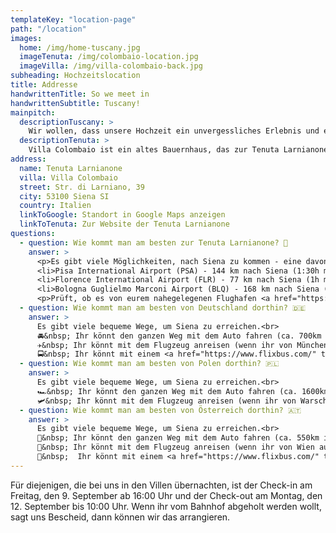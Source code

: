 ```yaml
---
templateKey: "location-page"
path: "/location"
images:
  home: /img/home-tuscany.jpg
  imageTenuta: /img/colombaio-location.jpg
  imageVilla: /img/villa-colombaio-back.jpg
subheading: Hochzeitslocation
title: Addresse
handwrittenTitle: So we meet in
handwrittenSubtitle: Tuscany!
mainpitch:
  descriptionTuscany: >
    Wir wollen, dass unsere Hochzeit ein unvergessliches Erlebnis und eine Möglichkeit für ein großartiges Abenteuer wird, nicht nur für uns, sondern auch für alle anderen Gäste. Und welcher Ort wäre dafür besser geeignet als die sanften Hügel der Toskana? 🌞
  descriptionTenuta: >
    Villa Colombaio ist ein altes Bauernhaus, das zur Tenuta Larnianone gehört. Es liegt inmitten der Natur, umgeben von Weinbergen, Olivenhainen und Zypressen, mit Blick auf die Stadt Siena. Wir haben uns nicht nur in diesen Ort verliebt, weil er so schön und authentisch ist, sondern auch, weil er eine Geschichte hat. Es gehört seit den 1930er Jahren einer italienischen Familie, die die Natur, die Umwelt und die Traditionen pflegt. 🛵
address:
  name: Tenuta Larnianone
  villa: Villa Colombaio
  street: Str. di Larniano, 39
  city: 53100 Siena SI
  country: Italien
  linkToGoogle: Standort in Google Maps anzeigen
  linkToTenuta: Zur Website der Tenuta Larnianone
questions:
  - question: Wie kommt man am besten zur Tenuta Larnianone? 🍇
    answer: >
      <p>Es gibt viele Möglichkeiten, nach Siena zu kommen - eine davon ist die Anreise mit dem Auto. Wenn ihr allerdings keine Zeit oder Lust habt, die ganze Strecke zu fahren, könnt ihr einen Flug zu einem der folgenden Flughäfen buchen und dann ein Auto mieten, den Zug oder den Bus nehmen:</p><br />
      <li>Pisa International Airport (PSA) - 144 km nach Siena (1:30h mit dem Auto / 2h mit dem Zug / 2:10h mit dem Bus)</li>
      <li>Florence International Airport (FLR) - 77 km nach Siena (1h mit dem Auto / 1:40h mit dem Zug / 1h mit dem Bus)</li>
      <li>Bologna Guglielmo Marconi Airport (BLQ) - 168 km nach Siena (1:40h mit dem Auto / 2:30h mit dem Zug / 2:15h mit dem Bus)</li><br />
      <p>Prüft, ob es von eurem nahegelegenen Flughafen <a href="https://www.ryanair.com/gb/en" target="_blank">Ryanair-Flüge</a> , und schaut auch, ob <a href="https://www.blablacar.co.uk" target="_blank">BlaBlaCar</a> von eurer Ankunftsstadt nach Siena fährt. Auch <a href="https://www.flixbus.com/" target="_blank">Flixbus</a> oder <a href="https://www.omio.com/" target="_blank">Omio</a> haben immer tolle Optionen und Angebote. Schauen Sie außerdem in unserer <a href="https://www.facebook.com/groups/1435542876905661" target="_blank">Facebook-Gruppe</a> nach, um einen Reisepartner oder eine Person für eine gemeinsame Fahrt zu finden, oder frag in unserer <a href="https://chat.whatsapp.com/Ki9UIoFYvB8EY1i9PckzsA" target="_blank">WhatsApp-Gruppe</a>, ob jemand einen freien Platz hat. Gruppenreisen machen immer mehr Spaß, also nutzt die Vorteile unserer Hochzeit im Ausland. 🥰</p>
  - question: Wie kommt man am besten von Deutschland dorthin? 🇩🇪
    answer: >
      Es gibt viele bequeme Wege, um Siena zu erreichen.<br>
      🚘&nbsp; Ihr könnt den ganzen Weg mit dem Auto fahren (ca. 700km in eine Richtung) und auf dem Weg dorthin Orte wie den Gardasee, Bologna oder Florenz entdecken. Es ist auch eine bequeme Art, flexibel zu sein und durch die Toskana zu fahren, um andere schöne Städte in der Nähe zu sehen, wie San Gimignano oder Pienza.<br>
      ✈️&nbsp; Ihr könnt mit dem Flugzeug anreisen (wenn ihr von München fliegt, gibt es eine bequeme und günstige <a href="https://www.ryanair.com/" target="_blank"> Ryanair-Verbindung</a> von Memmingen nach Pisa, mit Flügen am Freitag- und Montagabend). Von dort aus könnt ihr entweder ein Auto mieten, einen <a href="https://www.flixbus.com/" target="_blank">FlixBus</a> oder einen Zug (<a href="https://www.omio.com/" target="_blank">www.omio.com</a>) nach Siena nehmen.<br>
      🚍&nbsp; Ihr könnt mit einem <a href="https://www.flixbus.com/" target="_blank">Flixbus</a> bis nach Siena fahren.
  - question: Wie kommt man am besten von Polen dorthin? 🇵🇱
    answer: >
      Es gibt viele bequeme Wege, um Siena zu erreichen.<br>
      🏎️&nbsp; Ihr könnt den ganzen Weg mit dem Auto fahren (ca. 1600km in eine Richtung) und auf dem Weg dorthin Orte wie Wien, Venedig, Bologna oder Florenz entdecken. Es ist auch eine bequeme Art, flexibel zu sein und durch die Toskana zu fahren, um andere schöne Städte in der Nähe zu sehen, wie San Gimignano oder Pienza.<br>
      🛩️&nbsp; Ihr könnt mit dem Flugzeug anreisen (wenn ihr von Warschau fliegt, gibt es eine bequeme und günstige Verbindung nach Bologna mit <a href="https://www.ryanair.com/" target="_blank">Ryanair</a> von Modlin dienstags und donnerstags bis sonntags und mit <a href="https://www.wizzair.com/" target="_blank">WizzAir</a> von Chopin dienstags, donnerstags und samstags. Von dort aus können Sie entweder ein Auto mieten, einen <a href="https://www.flixbus.com/" target="_blank">FlixBus</a> oder den Zug (<a href="https://www.omio.com/" target="_blank">www.omio.com</a>) nach Siena nehmen.
  - question: Wie kommt man am besten von Österreich dorthin? 🇦🇹
    answer: >
      Es gibt viele bequeme Wege, um Siena zu erreichen.<br>
      🚜&nbsp; Ihr könnt den ganzen Weg mit dem Auto fahren (ca. 550km in eine Richtung) und auf dem Weg dorthin Orte wie Venedig, Bologna oder Florenz entdecken. Es ist auch eine bequeme Art, flexibel zu sein und durch die Toskana zu fahren, um andere schöne Städte in der Nähe zu sehen, wie San Gimignano oder Pienza.
      🚁&nbsp; Ihr könnt mit dem Flugzeug anreisen (wenn ihr von Wien aus fliegt, gibt es montags bis mittwochs und freitags eine günstige <a href="https://www.ryanair.com/" target="_blank">Ryanair-Verbindung</a> von Wien nach Bologna).<br>
      🚌&nbsp;  Ihr könnt mit einem <a href="https://www.flixbus.com/" target="_blank">Flixbus</a> bis nach Siena fahren.
---
```


Für diejenigen, die bei uns in den Villen übernachten, ist der Check-in am Freitag, den 9. September ab 16:00 Uhr und der Check-out am Montag, den 12. September bis 10:00 Uhr. Wenn ihr vom Bahnhof abgeholt werden wollt, sagt uns Bescheid, dann können wir das arrangieren.
